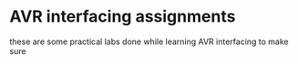 # AVR interfacing assignments
these are some practical labs done while learning AVR interfacing to make sure 
